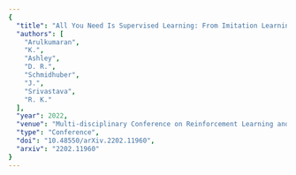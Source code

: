 ```yaml
---
{
  "title": "All You Need Is Supervised Learning: From Imitation Learning to Meta-RL With Upside Down RL",
  "authors": [
    "Arulkumaran",
    "K.",
    "Ashley",
    "D. R.",
    "Schmidhuber",
    "J.",
    "Srivastava",
    "R. K."
  ],
  "year": 2022,
  "venue": "Multi-disciplinary Conference on Reinforcement Learning and Decision Making",
  "type": "Conference",
  "doi": "10.48550/arXiv.2202.11960",
  "arxiv": "2202.11960"
}
---
```

